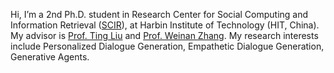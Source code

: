 Hi, I’m a 2nd Ph.D. student in Research Center for Social Computing and Information Retrieval ([SCIR](http://ir.hit.edu.cn/)), at Harbin Institute of Technology (HIT, China). My advisor is [Prof. Ting Liu](http://ir.hit.edu.cn/~liuting/) and [Prof. Weinan Zhang](http://ir.hit.edu.cn/~wnzhang/). My research interests include Personalized Dialogue Generation, Empathetic Dialogue Generation, Generative Agents.


